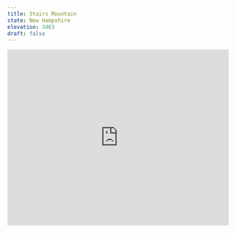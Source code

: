 ```yaml
---
title: Stairs Mountain
state: New Hampshire
elevation: 3463 
draft: false
---
```

<iframe class="alltrails" src="https://www.alltrails.com/widget/trail/us/new-hampshire/mount-crawford-stairs-mtn-and-mount-resolution?u=i&sh=q5vqbr" width="100%" height="400" frameBorder="0" scrolling="no" marginHeight="0" marginWidth="0" title="AllTrails: Trail Guides and Maps for Hiking, Camping, and Running"></iframe>
